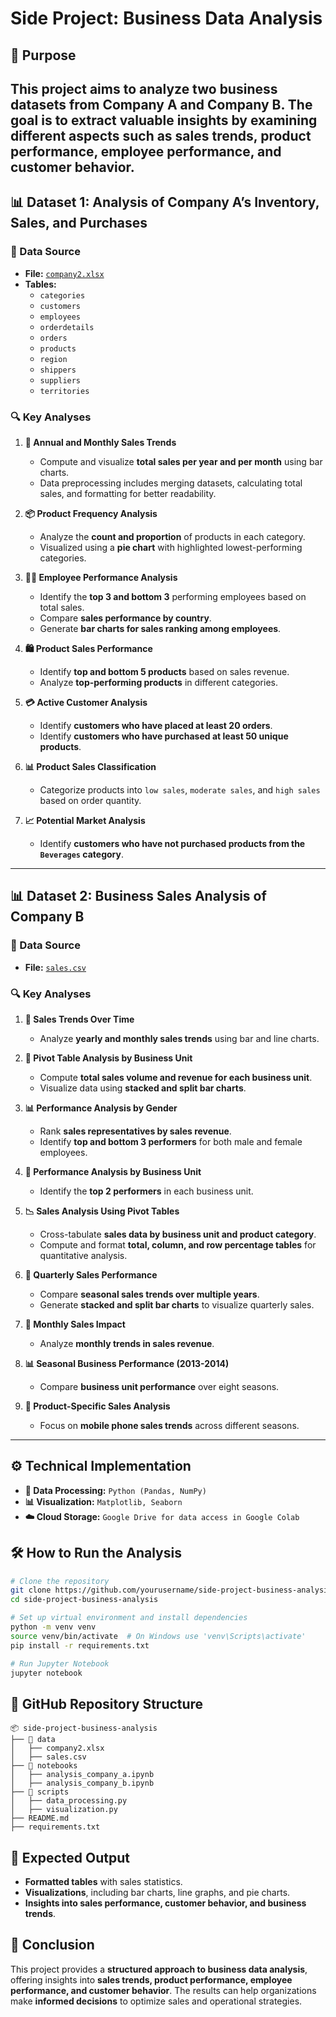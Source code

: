 # Side Project: Business Data Analysis

## 📌 Purpose

This project aims to analyze two business datasets from **Company A** and **Company B**. The goal is to extract valuable insights by examining different aspects such as **sales trends, product performance, employee performance, and customer behavior**.
---

## 📊 Dataset 1: Analysis of Company A’s Inventory, Sales, and Purchases

### 📂 Data Source

- **File:** [`company2.xlsx`](https://acupun.site/lecture/pandas/example/resource/company2.xlsx)
- **Tables:**
  - `categories`
  - `customers`
  - `employees`
  - `orderdetails`
  - `orders`
  - `products`
  - `region`
  - `shippers`
  - `suppliers`
  - `territories`

### 🔍 Key Analyses

1. **📅 Annual and Monthly Sales Trends**
   - Compute and visualize **total sales per year and per month** using bar charts.
   - Data preprocessing includes merging datasets, calculating total sales, and formatting for better readability.

2. **📦 Product Frequency Analysis**
   - Analyze the **count and proportion** of products in each category.
   - Visualized using a **pie chart** with highlighted lowest-performing categories.

3. **🧑‍💼 Employee Performance Analysis**
   - Identify the **top 3 and bottom 3** performing employees based on total sales.
   - Compare **sales performance by country**.
   - Generate **bar charts for sales ranking among employees**.

4. **🛍 Product Sales Performance**
   - Identify **top and bottom 5 products** based on sales revenue.
   - Analyze **top-performing products** in different categories.

5. **💳 Active Customer Analysis**
   - Identify **customers who have placed at least 20 orders**.
   - Identify **customers who have purchased at least 50 unique products**.

6. **📊 Product Sales Classification**
   - Categorize products into `low sales`, `moderate sales`, and `high sales` based on order quantity.

7. **📈 Potential Market Analysis**
   - Identify **customers who have not purchased products from the `Beverages` category**.

---

## 📊 Dataset 2: Business Sales Analysis of Company B

### 📂 Data Source

- **File:** [`sales.csv`](https://acupun.site/lecture/pandas/example/resource/sales.csv)

### 🔍 Key Analyses

1. **📅 Sales Trends Over Time**
   - Analyze **yearly and monthly sales trends** using bar and line charts.

2. **🏢 Pivot Table Analysis by Business Unit**
   - Compute **total sales volume and revenue for each business unit**.
   - Visualize data using **stacked and split bar charts**.

3. **📊 Performance Analysis by Gender**
   - Rank **sales representatives by sales revenue**.
   - Identify **top and bottom 3 performers** for both male and female employees.

4. **🏢 Performance Analysis by Business Unit**
   - Identify the **top 2 performers** in each business unit.

5. **📉 Sales Analysis Using Pivot Tables**
   - Cross-tabulate **sales data by business unit and product category**.
   - Compute and format **total, column, and row percentage tables** for quantitative analysis.

6. **📅 Quarterly Sales Performance**
   - Compare **seasonal sales trends over multiple years**.
   - Generate **stacked and split bar charts** to visualize quarterly sales.

7. **📆 Monthly Sales Impact**
   - Analyze **monthly trends in sales revenue**.

8. **📊 Seasonal Business Performance (2013-2014)**
   - Compare **business unit performance** over eight seasons.

9. **📱 Product-Specific Sales Analysis**
   - Focus on **mobile phone sales trends** across different seasons.

---

## ⚙️ Technical Implementation

- **📌 Data Processing:** `Python (Pandas, NumPy)`
- **📊 Visualization:** `Matplotlib, Seaborn`
- **☁️ Cloud Storage:** `Google Drive for data access in Google Colab`

## 🛠 How to Run the Analysis

```bash
# Clone the repository
git clone https://github.com/yourusername/side-project-business-analysis.git
cd side-project-business-analysis

# Set up virtual environment and install dependencies
python -m venv venv
source venv/bin/activate  # On Windows use 'venv\Scripts\activate'
pip install -r requirements.txt

# Run Jupyter Notebook
jupyter notebook
```

## 📂 GitHub Repository Structure

```plaintext
📦 side-project-business-analysis
├── 📂 data
│   ├── company2.xlsx
│   ├── sales.csv
├── 📂 notebooks
│   ├── analysis_company_a.ipynb
│   ├── analysis_company_b.ipynb
├── 📂 scripts
│   ├── data_processing.py
│   ├── visualization.py
├── README.md
├── requirements.txt
```

## 📌 Expected Output

- **Formatted tables** with sales statistics.
- **Visualizations**, including bar charts, line graphs, and pie charts.
- **Insights into sales performance, customer behavior, and business trends**.

## 🏁 Conclusion

This project provides a **structured approach to business data analysis**, offering insights into **sales trends, product performance, employee performance, and customer behavior**. The results can help organizations make **informed decisions** to optimize sales and operational strategies.


